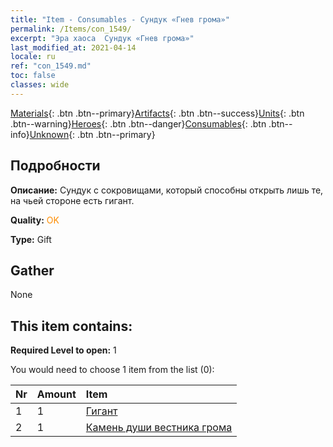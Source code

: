 ```yaml
---
title: "Item - Consumables - Сундук «Гнев грома»"
permalink: /Items/con_1549/
excerpt: "Эра хаоса  Сундук «Гнев грома»"
last_modified_at: 2021-04-14
locale: ru
ref: "con_1549.md"
toc: false
classes: wide
---
```

 [Materials](/ru/Items/){: .btn .btn--primary}[Artifacts](/ru/Items/Artifacts/){: .btn .btn--success}[Units](/ru/Items/Units/){: .btn .btn--warning}[Heroes](/ru/Items/Heroes/){: .btn .btn--danger}[Consumables](/ru/Items/Consumables/){: .btn .btn--info}[Unknown](/ru/Items/Unknown/){: .btn .btn--primary}

## Подробности
 **Описание:** Сундук с сокровищами, который способны открыть лишь те, на чьей стороне есть гигант.

 **Quality:** <span style="color: #FF8C00">OK</span>

 **Type:** Gift

## Gather

  None

## This item contains:

 **Required Level to open:** 1

 You would need to choose 1 item from the list (0):

  | Nr | Amount |     Item    |
  |:---|:-------|:------------|
  | 1 | 1 | [Гигант](/ru/Items/unt_241/) | 
  | 2 | 1 | [Камень души вестника грома](/ru/Items/unt_326/) | 
